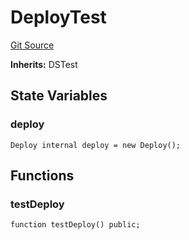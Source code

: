 # DeployTest

[Git Source](https://github.com/Moving-Castles/eat-drain-arson/blob/7bfd8b7722dbe81e95349eb300f1195a0dad2f0a/src/test/Deploy.t.sol)

**Inherits:**
DSTest

## State Variables

### deploy

```solidity
Deploy internal deploy = new Deploy();
```

## Functions

### testDeploy

```solidity
function testDeploy() public;
```
